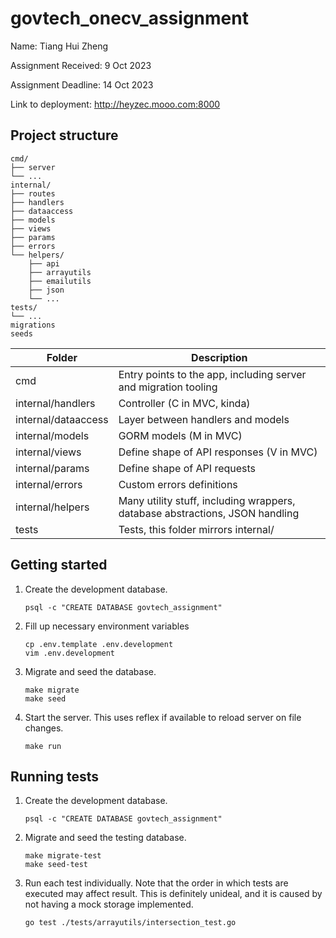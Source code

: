 # govtech_onecv_assignment

Name: Tiang Hui Zheng

Assignment Received: 9 Oct 2023

Assignment Deadline: 14 Oct 2023

Link to deployment: http://heyzec.mooo.com:8000


## Project structure

```
cmd/
├── server
└── ...
internal/
├── routes
├── handlers
├── dataaccess
├── models
├── views
├── params
├── errors
└── helpers/
    ├── api
    ├── arrayutils
    ├── emailutils
    ├── json
    └── ...
tests/
└── ...
migrations
seeds
```

|Folder|Description|
|---|---|
|cmd|Entry points to the app, including server and migration tooling|
|internal/handlers|Controller (C in MVC, kinda)|
|internal/dataaccess|Layer between handlers and models|
|internal/models|GORM models (M in MVC)|
|internal/views|Define shape of API responses (V in MVC)|
|internal/params|Define shape of API requests|
|internal/errors|Custom errors definitions|
|internal/helpers|Many utility stuff, including wrappers, database abstractions, JSON handling|
|tests|Tests, this folder mirrors internal/|


## Getting started

1. Create the development database.
    ```
    psql -c "CREATE DATABASE govtech_assignment"
    ```

1. Fill up necessary environment variables
    ```
    cp .env.template .env.development
    vim .env.development
    ```

1. Migrate and seed the database.
    ```
    make migrate
    make seed
    ```

1. Start the server. This uses reflex if available to reload server on file changes.
    ```
    make run
    ```

## Running tests
1. Create the development database.
    ```
    psql -c "CREATE DATABASE govtech_assignment"
    ```

1. Migrate and seed the testing database.
    ```
    make migrate-test
    make seed-test
    ```

1. Run each test individually. Note that the order in which tests are executed may affect result.
This is definitely unideal, and it is caused by not having a mock storage implemented.
    ```
    go test ./tests/arrayutils/intersection_test.go
    ```